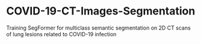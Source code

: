 # COVID-19-CT-Images-Segmentation
Training SegFormer for multiclass semantic segmentation on 2D CT scans of lung lesions related to COVID-19 infection
